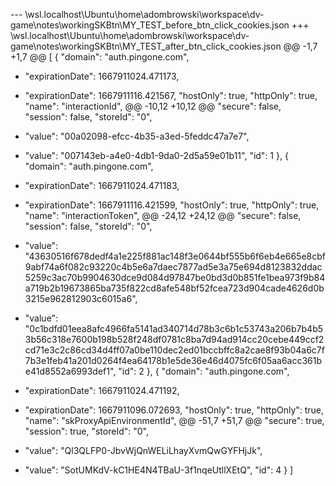 --- \\wsl.localhost\Ubuntu\home\adombrowski\workspace\dv-game\notes\workingSKBtn\MY_TEST_before_btn_click_cookies.json
+++ \\wsl.localhost\Ubuntu\home\adombrowski\workspace\dv-game\notes\workingSKBtn\MY_TEST_after_btn_click_cookies.json
@@ -1,7 +1,7 @@
 [
 {
     "domain": "auth.pingone.com",
-    "expirationDate": 1667911024.471173,
+    "expirationDate": 1667911116.421567,
     "hostOnly": true,
     "httpOnly": true,
     "name": "interactionId",
@@ -10,12 +10,12 @@
     "secure": false,
     "session": false,
     "storeId": "0",
-    "value": "00a02098-efcc-4b35-a3ed-5feddc47a7e7",
+    "value": "007143eb-a4e0-4db1-9da0-2d5a59e01b11",
     "id": 1
 },
 {
     "domain": "auth.pingone.com",
-    "expirationDate": 1667911024.471183,
+    "expirationDate": 1667911116.421599,
     "hostOnly": true,
     "httpOnly": true,
     "name": "interactionToken",
@@ -24,12 +24,12 @@
     "secure": false,
     "session": false,
     "storeId": "0",
-    "value": "43630516f678dedf4a1e225f881ac148f3e0644bf555b6f6eb4e665e8cbf9abf74a6f082c93220c4b5e6a7daec7877ad5e3a75e694d8123832ddac5259c3ac70b9904630dce9d084d97847be0bd3d0b851fe1bea973f9b84a719b2b19673865ba735f822cd8afe548bf52fcea723d904cade4626d0b3215e962812903c6015a6",
+    "value": "0c1bdfd01eea8afc4966fa5141ad340714d78b3c6b1c53743a206b7b4b53b56c318e7600b198b528f248df0781c8ba7d94ad914cc20cebe449ccf2cd71e3c2c86cd34d4ff07a0be110dec2ed01bccbffc8a2cae8f93b04a6c7f7b3e1feb41a201d0264f4ea64178b1e5de36e46d4075fc6f05aa6acc361be41d8552a6993def1",
     "id": 2
 },
 {
     "domain": "auth.pingone.com",
-    "expirationDate": 1667911024.471192,
+    "expirationDate": 1667911096.072693,
     "hostOnly": true,
     "httpOnly": true,
     "name": "skProxyApiEnvironmentId",
@@ -51,7 +51,7 @@
     "secure": true,
     "session": true,
     "storeId": "0",
-    "value": "Ql3QLFP0-JbvWjQnWELiLhayXvmQwGYFHjJk",
+    "value": "SotUMKdV-kC1HE4N4TBaU-3f1nqeUtllXEtQ",
     "id": 4
 }
 ]
